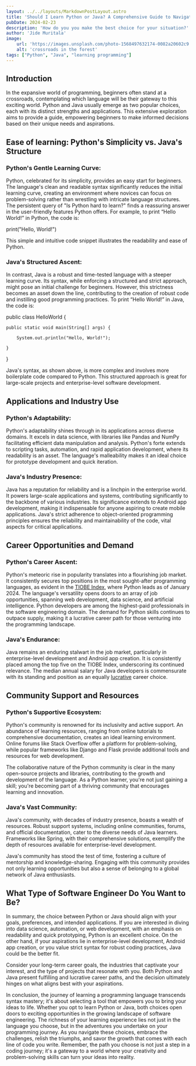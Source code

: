 ```yaml
---
layout: ../../layouts/MarkdownPostLayout.astro
title: 'Should I Learn Python or Java? A Comprehensive Guide to Navigating the Crossroad'
pubDate: 2024-02-23
description: 'How do you you make the best choice for your situation?'
author: 'Jide Muritala'
image:
    url: 'https://images.unsplash.com/photo-1568497632174-0082a20602c9'
    alt: 'crossroads in the forest'
tags: ["Python", "Java", "learning programming"]
---
```


## Introduction 

In the expansive world of programming, beginners often stand at a crossroads, contemplating which language will be their gateway to this exciting world. Python and Java usually emerge as two popular choices, each with its distinct strengths and applications. This extensive exploration aims to provide a guide, empowering beginners to make informed decisions based on their unique needs and aspirations. 

## Ease of learning: Python's Simplicity vs. Java's Structure  

### Python's Gentle Learning Curve: 

Python, celebrated for its simplicity, provides an easy start for beginners. The language's clean and readable syntax significantly reduces the initial learning curve, creating an environment where novices can focus on problem-solving rather than wrestling with intricate language structures. The persistent query of "Is Python hard to learn?" finds a reassuring answer in the user-friendly features Python offers. For example, to print “Hello World!” in Python, the code is: 

print("Hello, World!") 

This simple and intuitive code snippet illustrates the readability and ease of Python. 

### Java's Structured Ascent: 

In contrast, Java is a robust and time-tested language with a steeper learning curve. Its syntax, while enforcing a structured and strict approach, might pose an initial challenge for beginners. However, this strictness becomes an asset down the line, contributing to the creation of robust code and instilling good programming practices. To print “Hello World!” in Java, the code is: 

public class HelloWorld { 

    public static void main(String[] args) { 

        System.out.println("Hello, World!"); 

    } 

} 

Java's syntax, as shown above, is more complex and involves more boilerplate code compared to Python. This structured approach is great for large-scale projects and enterprise-level software development. 

## Applications and Industry Use 

### Python's Adaptability: 

Python's adaptability shines through in its applications across diverse domains. It excels in data science, with libraries like Pandas and NumPy facilitating efficient data manipulation and analysis. Python's forte extends to scripting tasks, automation, and rapid application development, where its readability is an asset. The language's malleability makes it an ideal choice for prototype development and quick iteration.  

### Java's Industry Presence: 

Java has a reputation for reliability and is a linchpin in the enterprise world. It powers large-scale applications and systems, contributing significantly to the backbone of various industries. Its significance extends to Android app development, making it indispensable for anyone aspiring to create mobile applications. Java's strict adherence to object-oriented programming principles ensures the reliability and maintainability of the code, vital aspects for critical applications.   

## Career Opportunities and Demand 

### Python's Career Ascent: 

Python's meteoric rise in popularity translates into a flourishing job market. It consistently secures top positions in the most sought-after programming languages, as evident in the [TIOBE Index](https://www.tiobe.com/tiobe-index/), where Python leads as of January 2024. The language's versatility opens doors to an array of job opportunities, spanning web development, data science, and artificial intelligence. Python developers are among the highest-paid professionals in the software engineering domain. The demand for Python skills continues to outpace supply, making it a lucrative career path for those venturing into the programming landscape. 

### Java's Endurance: 

Java remains an enduring stalwart in the job market, particularly in enterprise-level development and Android app creation. It is consistently placed among the top five on the TIOBE Index, underscoring its continued relevance. The median annual salary for Java developers is commensurate with its standing and position as an equally [lucrative](https://www.devjobsscanner.com/blog/top-10-highest-paid-programming-languages/) career choice. 

## Community Support and Resources 

### Python's Supportive Ecosystem: 

Python's community is renowned for its inclusivity and active support. An abundance of learning resources, ranging from online tutorials to comprehensive documentation, creates an ideal learning environment. Online forums like Stack Overflow offer a platform for problem-solving, while popular frameworks like Django and Flask provide additional tools and resources for web development. 

The collaborative nature of the Python community is clear in the many open-source projects and libraries, contributing to the growth and development of the language. As a Python learner, you're not just gaining a skill; you're becoming part of a thriving community that encourages learning and innovation.  

### Java's Vast Community: 

Java's community, with decades of industry presence, boasts a wealth of resources. Robust support systems, including online communities, forums, and official documentation, cater to the diverse needs of Java learners. Frameworks like Spring, with their comprehensive solutions, exemplify the depth of resources available for enterprise-level development. 

Java's community has stood the test of time, fostering a culture of mentorship and knowledge-sharing. Engaging with this community provides not only learning opportunities but also a sense of belonging to a global network of Java enthusiasts. 

## What Type of Software Engineer Do You Want to Be? 

In summary, the choice between Python or Java should align with your goals, preferences, and intended applications. If you are interested in diving into data science, automation, or web development, with an emphasis on readability and quick prototyping, Python is an excellent choice. On the other hand, if your aspirations lie in enterprise-level development, Android app creation, or you value strict syntax for robust coding practices, Java could be the better fit. 

Consider your long-term career goals, the industries that captivate your interest, and the type of projects that resonate with you. Both Python and Java present fulfilling and lucrative career paths, and the decision ultimately hinges on what aligns best with your aspirations. 

In conclusion, the journey of learning a programming language transcends syntax mastery; it's about selecting a tool that empowers you to bring your ideas to life. Whether you opt to learn Python or Java, both choices open doors to exciting opportunities in the growing landscape of software engineering. The richness of your learning experience lies not just in the language you choose, but in the adventures you undertake on your programming journey. As you navigate these choices, embrace the challenges, relish the triumphs, and savor the growth that comes with each line of code you write. Remember, the path you choose is not just a step in a coding journey; it's a gateway to a world where your creativity and problem-solving skills can turn your ideas into reality. 